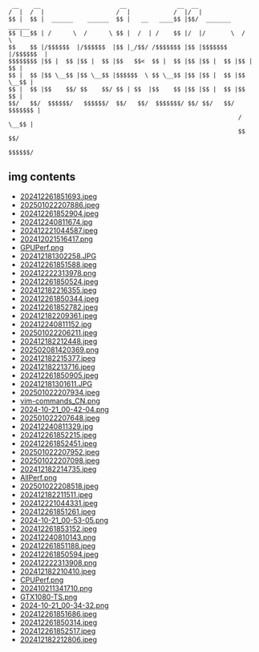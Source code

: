
```
 __    __                      __              __  __                     
/  |  /  |                    /  |            /  |/  |                    
$$ |  $$ |  ______    ______  $$ |   __   ____$$ |$$/  _______    ______  
$$ |__$$ | /      \  /      \ $$ |  /  | /    $$ |/  |/       \  /      \ 
$$    $$ |/$$$$$$  |/$$$$$$  |$$ |_/$$/ /$$$$$$$ |$$ |$$$$$$$  |/$$$$$$  |
$$$$$$$$ |$$ |  $$ |$$ |  $$ |$$   $$<  $$ |  $$ |$$ |$$ |  $$ |$$ |  $$ |
$$ |  $$ |$$ \__$$ |$$ \__$$ |$$$$$$  \ $$ \__$$ |$$ |$$ |  $$ |$$ \__$$ |
$$ |  $$ |$$    $$/ $$    $$/ $$ | $$  |$$    $$ |$$ |$$ |  $$ |$$    $$ |
$$/   $$/  $$$$$$/   $$$$$$/  $$/   $$/  $$$$$$$/ $$/ $$/   $$/  $$$$$$$ |
                                                                /  \__$$ |
                                                                $$    $$/ 
                                                                 $$$$$$/  
```

## img contents

- [202412261851693.jpeg](img/202412261851693.jpeg)
- [202501022207886.jpeg](img/202501022207886.jpeg)
- [202412261852904.jpeg](img/202412261852904.jpeg)
- [202412240811674.jpg](img/202412240811674.jpg)
- [202412221044587.jpeg](img/202412221044587.jpeg)
- [202412021516417.png](img/202412021516417.png)
- [GPUPerf.png](img/GPUPerf.png)
- [202412181302258.JPG](img/202412181302258.JPG)
- [202412261851588.jpeg](img/202412261851588.jpeg)
- [202412222313978.png](img/202412222313978.png)
- [202412261850524.jpeg](img/202412261850524.jpeg)
- [202412182216355.jpeg](img/202412182216355.jpeg)
- [202412261850344.jpeg](img/202412261850344.jpeg)
- [202412261852782.jpeg](img/202412261852782.jpeg)
- [202412182209361.jpeg](img/202412182209361.jpeg)
- [202412240811152.jpg](img/202412240811152.jpg)
- [202501022206211.jpeg](img/202501022206211.jpeg)
- [202412182212448.jpeg](img/202412182212448.jpeg)
- [202502081420369.png](img/202502081420369.png)
- [202412182215377.jpeg](img/202412182215377.jpeg)
- [202412182213716.jpeg](img/202412182213716.jpeg)
- [202412261850905.jpeg](img/202412261850905.jpeg)
- [202412181301611.JPG](img/202412181301611.JPG)
- [202501022207934.jpeg](img/202501022207934.jpeg)
- [vim-commands_CN.png](img/vim-commands_CN.png)
- [2024-10-21_00-42-04.png](img/2024-10-21_00-42-04.png)
- [202501022207648.jpeg](img/202501022207648.jpeg)
- [202412240811329.jpg](img/202412240811329.jpg)
- [202412261852215.jpeg](img/202412261852215.jpeg)
- [202412261852451.jpeg](img/202412261852451.jpeg)
- [202501022207952.jpeg](img/202501022207952.jpeg)
- [202501022207098.jpeg](img/202501022207098.jpeg)
- [202412182214735.jpeg](img/202412182214735.jpeg)
- [AllPerf.png](img/AllPerf.png)
- [202501022208518.jpeg](img/202501022208518.jpeg)
- [202412182211511.jpeg](img/202412182211511.jpeg)
- [202412221044331.jpeg](img/202412221044331.jpeg)
- [202412261851261.jpeg](img/202412261851261.jpeg)
- [2024-10-21_00-53-05.png](img/2024-10-21_00-53-05.png)
- [202412261853152.jpeg](img/202412261853152.jpeg)
- [202412240810143.png](img/202412240810143.png)
- [202412261851188.jpeg](img/202412261851188.jpeg)
- [202412261850594.jpeg](img/202412261850594.jpeg)
- [202412222313908.png](img/202412222313908.png)
- [202412182210410.jpeg](img/202412182210410.jpeg)
- [CPUPerf.png](img/CPUPerf.png)
- [202410211341710.png](img/202410211341710.png)
- [GTX1080-TS.png](img/GTX1080-TS.png)
- [2024-10-21_00-34-32.png](img/2024-10-21_00-34-32.png)
- [202412261851686.jpeg](img/202412261851686.jpeg)
- [202412261850314.jpeg](img/202412261850314.jpeg)
- [202412261852517.jpeg](img/202412261852517.jpeg)
- [202412182212806.jpeg](img/202412182212806.jpeg)

